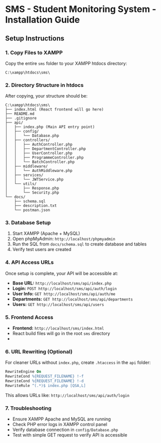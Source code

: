 # SMS - Student Monitoring System - Installation Guide

## Setup Instructions

### 1. Copy Files to XAMPP

Copy the entire `sms` folder to your XAMPP htdocs directory:

```
C:\xampp\htdocs\sms\
```

### 2. Directory Structure in htdocs

After copying, your structure should be:

```
C:\xampp\htdocs\sms\
├── index.html (React frontend will go here)
├── README.md
├── .gitignore
├── api/
│   ├── index.php (Main API entry point)
│   ├── config/
│   │   └── Database.php
│   ├── controllers/
│   │   ├── AuthController.php
│   │   ├── DepartmentController.php
│   │   ├── UserController.php
│   │   ├── ProgrammeController.php
│   │   └── BatchController.php
│   ├── middleware/
│   │   └── AuthMiddleware.php
│   ├── services/
│   │   └── JWTService.php
│   └── utils/
│       ├── Response.php
│       └── Security.php
└── docs/
    ├── schema.sql
    ├── description.txt
    └── postman.json
```

### 3. Database Setup

1. Start XAMPP (Apache + MySQL)
2. Open phpMyAdmin: `http://localhost/phpmyadmin`
3. Run the SQL from `docs/schema.sql` to create database and tables
4. Verify test users are created

### 4. API Access URLs

Once setup is complete, your API will be accessible at:

- **Base URL:** `http://localhost/sms/api/index.php`
- **Login:** `POST http://localhost/sms/api/auth/login`
- **User Info:** `GET http://localhost/sms/api/auth/me`
- **Departments:** `GET http://localhost/sms/api/departments`
- **Users:** `GET http://localhost/sms/api/users`

### 5. Frontend Access

- **Frontend:** `http://localhost/sms/index.html`
- React build files will go in the root `sms` directory
-

### 6. URL Rewriting (Optional)

For cleaner URLs without `index.php`, create `.htaccess` in the `api` folder:

```apache
RewriteEngine On
RewriteCond %{REQUEST_FILENAME} !-f
RewriteCond %{REQUEST_FILENAME} !-d
RewriteRule ^(.*)$ index.php [QSA,L]
```

This allows URLs like: `http://localhost/sms/api/auth/login`

### 7. Troubleshooting

- Ensure XAMPP Apache and MySQL are running
- Check PHP error logs in XAMPP control panel
- Verify database connection in `config/Database.php`
- Test with simple GET request to verify API is accessible
